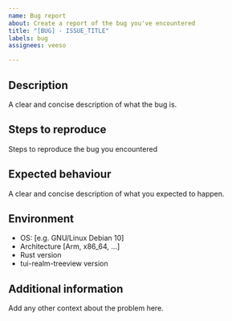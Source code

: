 ```yaml
---
name: Bug report
about: Create a report of the bug you've encountered
title: "[BUG] - ISSUE_TITLE"
labels: bug
assignees: veeso

---
```


## Description

A clear and concise description of what the bug is.

## Steps to reproduce

Steps to reproduce the bug you encountered

## Expected behaviour

A clear and concise description of what you expected to happen.

## Environment

- OS: [e.g. GNU/Linux Debian 10]
- Architecture [Arm, x86_64, ...]
- Rust version
- tui-realm-treeview version

## Additional information

Add any other context about the problem here.
